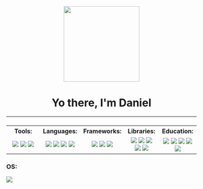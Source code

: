 <div id="header" align="center">
<img src="https://media.giphy.com/media/juua9i2c2fA0AIp2iq/giphy.gif" width="200"/>
</div>

<h1 align="center">Yo there, I'm Daniel</h1>

---
###   

<table width="100%">
   <tr>
    <th>Tools:</th>
    <th>Languages:</th>
    <th>Frameworks:</th>
    <th>Libraries:</th>
    <th>Education:</th>
   </tr>
   <tr>
   <td align="center" width="18%" rowspan="5"><img src="https://img.shields.io/badge/PyCharm-131311?logo=pycharm&logoColor=white&style=for-the-badge"/> <img src="https://img.shields.io/badge/GitHub-E5920B?logo=github&logoColor=white&style=for-the-badge"/> <img src="https://img.shields.io/badge/Git-E5920B?logo=git&logoColor=white&style=for-the-badge"/></td>
   <td align="center" width="15%" rowspan="5"><img src="https://img.shields.io/badge/Python-blue?logo=python&logoColor=F5F551&style=for-the-badge"/> <img src="https://img.shields.io/badge/HTML5-red?logo=html5&logoColor=white&style=for-the-badge"/> <img src="https://img.shields.io/badge/CSS3-blue?logo=css3&logoColor=white&style=for-the-badge"/> <img src="https://img.shields.io/badge/SQL-446FC1?logo=sqllite3&logoColor=white&style=for-the-badge"/></td>
   <td align="center" width="18%" rowspan="5"><img src="https://img.shields.io/badge/Flask-446FC1?logo=flask&logoColor=white&style=for-the-badge"/> <img src="https://img.shields.io/badge/Kivy-446FC1?logo=android&logoColor=white&style=for-the-badge"/> <img src="https://img.shields.io/badge/Django-446FC1?logo=django&logoColor=white&style=for-the-badge"/></td>
   <td align="center" width="18%" rowspan="5"><img src="https://img.shields.io/badge/Tkinter-35AC6F?logo=python&logoColor=F5F551&style=for-the-badge"/> <img src="https://img.shields.io/badge/Pygame-35AC6F?logo=python&logoColor=F5F551&style=for-the-badge"/> <img src="https://img.shields.io/badge/SQLite3-35AC6F?logo=python&logoColor=F5F551&style=for-the-badge"/> <img src="https://img.shields.io/badge/Selenium-35AC6F?logo=python&logoColor=F5F551&style=for-the-badge"/> <img src="https://img.shields.io/badge/Numpy-35AC6F?logo=python&logoColor=F5F551&style=for-the-badge"/></td>
  <td align="center" width="20%" rowspan="5"><img src="https://img.shields.io/badge/Stepik-D29B79?logo=stepik&logoColor=white&style=for-the-badge"/> <img src="https://img.shields.io/badge/Stack Overflow-D29B79?logo=stackoverflow&logoColor=white&style=for-the-badge"/> <img src="https://img.shields.io/badge/Youtube-E71327?logo=youtube&logoColor=white&style=for-the-badge"/> <img src="https://img.shields.io/badge/Codewars-E58B93?logo=codewars&logoColor=white&style=for-the-badge"/> <img src="https://img.shields.io/badge/Google-76B2E0?logo=google&logoColor=white&style=for-the-badge"/></td>
  </tr>
    </table>
  
### OS:

<img src="https://img.shields.io/badge/Linux Ubuntu-F292A5?logo=linux&logoColor=white&style=for-the-badge"/>
